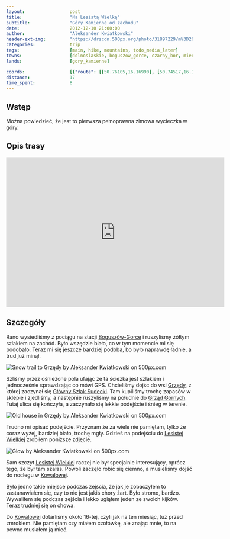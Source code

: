 ```yaml
---
layout:                 post
title:                  "Na Lesistą Wielką"
subtitle:               "Góry Kamienne od zachodu"
date:                   2012-12-10 21:00:00
author:                 "Aleksander Kwiatkowski"
header-ext-img:         "https://drscdn.500px.org/photo/31897229/m%3D2048/dcafcad935ef3832444e2725cb4c4ceb"
categories:             trip
tags:                   [main, hike, mountains, todo_media_later]
towns:                  [dolnoslaskie, boguszow_gorce, czarny_bor, mieroszow]
lands:                  [gory_kamienne]

coords:                 [{"route": [[50.76105,16.16990], [50.74517,16.16728], [50.73827,16.14261], [50.72007,16.15801], [50.70213,16.17827], [50.70221,16.19265], [50.69091,16.19874], [50.68917,16.20719]], "type": "hike"}]
distance:               17
time_spent:             8
---
```


[wiki-boguszow-gorce]:  https://pl.wikipedia.org/wiki/Bogusz%C3%B3w-Gorce
[wiki-grzedy]:          https://pl.wikipedia.org/wiki/Grz%C4%99dy_(wojew%C3%B3dztwo_dolno%C5%9Bl%C4%85skie)
[wiki-gss]:             https://pl.wikipedia.org/wiki/G%C5%82%C3%B3wny_Szlak_Sudecki
[wiki-grzedy-gorne]:    https://pl.wikipedia.org/wiki/Grz%C4%99dy_G%C3%B3rne
[wiki-lesista]:         https://pl.wikipedia.org/wiki/Lesista_Wielka
[wiki-kowalowa]:        https://pl.wikipedia.org/wiki/Kowalowa_(wojew%C3%B3dztwo_dolno%C5%9Bl%C4%85skie)

Wstęp
-----

Można powiedzieć, że jest to pierwsza pełnoprawna zimowa wycieczka w góry.

Opis trasy
----------

<iframe height='405' width='590' frameborder='0' allowtransparency='true' scrolling='no' src='https://www.strava.com/activities/333296249/embed/917f5ab5a90edd62794b8bf919fa5bce4c5e634e'></iframe>

Szczegóły
---------

Rano wysiedliśmy z pociągu na stacji [Boguszów-Gorce][wiki-boguszow-gorce] i ruszyliśmy żółtym szlakiem na zachód.
Było wszędzie biało, co w tym momencie mi się podobało. Teraz mi się jeszcze bardziej podoba, bo było naprawdę
ładnie, a trud już minął.

<div class='pixels-photo'>
  <p>
    <img src='https://drscdn.500px.org/photo/28655865/m%3D900/e67701c3bcf2f7a1f0022eea35db1c29' alt='Snow trail to Grzędy by Aleksander Kwiatkowski on 500px.com'>
  </p>
  <a href='https://500px.com/photo/28655865/snow-trail-to-grz%C4%99dy-by-aleksander-kwiatkowski' alt='Snow trail to Grzędy by Aleksander Kwiatkowski on 500px.com'></a>
</div>
<script type='text/javascript' src='https://500px.com/embed.js'></script>

Szliśmy przez ośnieżone pola ufając że ta ścieżka jest szlakiem i jednocześnie sprawdzając co mówi GPS.
Chcieliśmy dojśc do wsi [Grzędy][wiki-grzedy], z której zaczynał się [Główny Szlak Sudecki][wiki-gss].
Tam kupiliśmy trochę zapasów w sklepie i zjedliśmy, a następnie ruszyliśmy na południe do
[Grząd Górnych][wiki-grzedy-gorne]. Tutaj ulica się kończyła, a zaczynało się lekkie podejście
i śnieg w terenie.

<div class='pixels-photo'>
  <p>
    <img src='https://drscdn.500px.org/photo/28660087/m%3D900/973ad9c68452f09fa5f23e8f42badaa9' alt='Old house in Grzędy by Aleksander Kwiatkowski on 500px.com'>
  </p>
  <a href='https://500px.com/photo/28660087/old-house-in-grz%C4%99dy-by-aleksander-kwiatkowski' alt='Old house in Grzędy by Aleksander Kwiatkowski on 500px.com'></a>
</div>
<script type='text/javascript' src='https://500px.com/embed.js'></script>

Trudno mi opisać podejście. Przyznam że za wiele nie pamiętam, tylko że coraz wyżej, bardziej biało, trochę mgły.
Gdzieś na podejściu do [Lesistej Wielkiej][wiki-lesista] zrobiłem poniższe zdjęcie.

<div class='pixels-photo'>
  <p>
    <img src='https://drscdn.500px.org/photo/28660617/m%3D900/55672d2c523322dfa8883f1e54632ef7' alt='Glow by Aleksander Kwiatkowski on 500px.com'>
  </p>
  <a href='https://500px.com/photo/28660617/glow-by-aleksander-kwiatkowski' alt='Glow by Aleksander Kwiatkowski on 500px.com'></a>
</div>
<script type='text/javascript' src='https://500px.com/embed.js'></script>

Sam szczyt [Lesistej Wielkiej][wiki-lesista] raczej nie był specjalnie interesujący, oprócz tego, że był tam szałas.
Powoli zaczęło robić się ciemno, a musieliśmy dojść do noclegu w [Kowalowej][wiki-kowalowa].

Było jedno takie miejsce podczas zejścia, że jak je zobaczyłem to zastanawiałem się, czy to nie jest jakiś
chory żart. Było stromo, bardzo. Wywaliłem się podczas zejścia i lekko ugiąłem jeden ze swoich kijków.
Teraz trudniej się on chowa.

Do [Kowalowej][wiki-kowalowa] dotarliśmy około 16-tej, czyli jak na ten miesiąc, tuż przed zmrokiem. Nie pamiętam czy
miałem czołówkę, ale znając mnie, to na pewno musiałem ją mieć.
